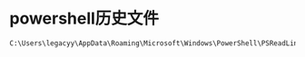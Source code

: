 # powershell历史文件

```bash
C:\Users\legacyy\AppData\Roaming\Microsoft\Windows\PowerShell\PSReadLine
```
